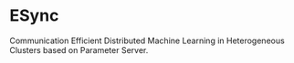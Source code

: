 # ESync
Communication Efficient Distributed Machine Learning in Heterogeneous Clusters based on Parameter Server.
